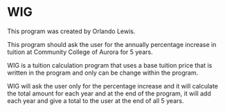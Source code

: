 # WIG
This program was created by Orlando Lewis.

This program should ask the user for the annually percentage increase in tuition at Community College of Aurora for 5 years.

WIG is a tuition calculation program that uses a base tuition price that is written in the program and only can be change within the program.

WIG will ask the user only for the percentage increase and it will calculate the total amount for each year and at the end of the program, it will add each year and give a total to the user at the end of all 5 years.
